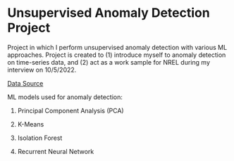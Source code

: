 # Unsupervised Anomaly Detection Project
Project in which I perform unsupervised anomaly detection with various ML approaches. Project is created to (1) introduce myself to anomaly detection on time-series data, and (2) act as a work sample for NREL during my interview on 10/5/2022.

[Data Source](https://raw.githubusercontent.com/numenta/NAB/master/data/realKnownCause/machine_temperature_system_failure.csv)

ML models used for anomaly detection: 

1. Principal Component Analysis (PCA)

2. K-Means

3. Isolation Forest

4. Recurrent Neural Network
